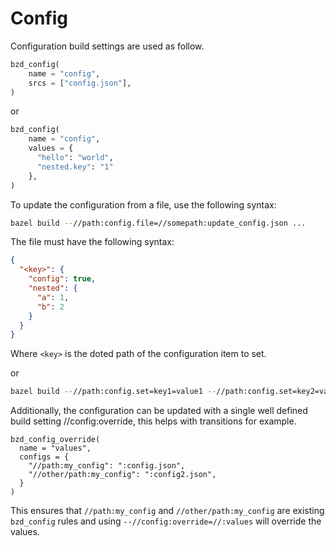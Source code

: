 # Config

Configuration build settings are used as follow.

```py
bzd_config(
    name = "config",
    srcs = ["config.json"],
)
```

or

```py
bzd_config(
    name = "config",
    values = {
      "hello": "world",
      "nested.key": "1"
    },
)
```

To update the configuration from a file, use the following syntax:

```sh
bazel build --//path:config.file=//somepath:update_config.json ...
```

The file must have the following syntax:

```json
{
  "<key>": {
    "config": true,
    "nested": {
      "a": 1,
      "b": 2
    }
  }
}
```

Where `<key>` is the doted path of the configuration item to set.

or

```sh
bazel build --//path:config.set=key1=value1 --//path:config.set=key2=value2 ...
```

Additionally, the configuration can be updated with a single well defined build setting //config:override, this helps with transitions for example.

```
bzd_config_override(
  name = "values",
  configs = {
    "//path:my_config": ":config.json",
    "//other/path:my_config": ":config2.json",
  }
)
```

This ensures that `//path:my_config` and `//other/path:my_config` are existing `bzd_config` rules and using `--//config:override=//:values` will override the values.
